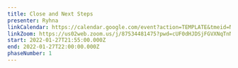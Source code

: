 ```yaml
---
title: Close and Next Steps
presenter: Ryhna
linkCalendar: https://calendar.google.com/event?action=TEMPLATE&tmeid=NDByMDQ3c2ExYXA0bHJtYXZzdWxnN2o3OGwgbGVzeWFAZW52aXNpb25tYW5hZ2VtZW50LmNvbQ&tmsrc=lesya%40envisionmanagement.com
linkZoom: https://us02web.zoom.us/j/87534481475?pwd=cUF0dHJDSjFGVXNqTnNiNm9HSC9NUT09
start: 2022-01-27T21:55:00.000Z
end: 2022-01-27T22:00:00.000Z
phaseNumber: 1
---
```

